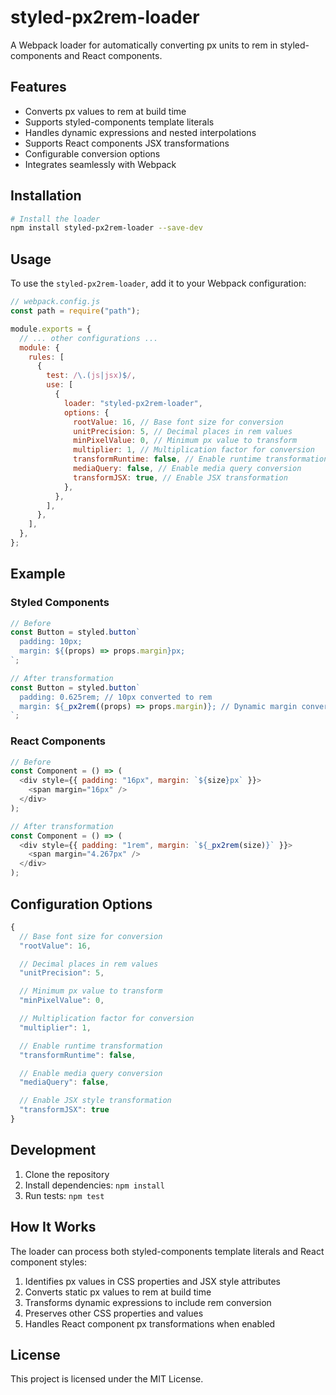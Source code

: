 # styled-px2rem-loader

A Webpack loader for automatically converting px units to rem in styled-components and React components.

## Features

- Converts px values to rem at build time
- Supports styled-components template literals
- Handles dynamic expressions and nested interpolations
- Supports React components JSX transformations
- Configurable conversion options
- Integrates seamlessly with Webpack

## Installation

```bash
# Install the loader
npm install styled-px2rem-loader --save-dev
```

## Usage

To use the `styled-px2rem-loader`, add it to your Webpack configuration:

```javascript
// webpack.config.js
const path = require("path");

module.exports = {
  // ... other configurations ...
  module: {
    rules: [
      {
        test: /\.(js|jsx)$/,
        use: [
          {
            loader: "styled-px2rem-loader",
            options: {
              rootValue: 16, // Base font size for conversion
              unitPrecision: 5, // Decimal places in rem values
              minPixelValue: 0, // Minimum px value to transform
              multiplier: 1, // Multiplication factor for conversion
              transformRuntime: false, // Enable runtime transformation
              mediaQuery: false, // Enable media query conversion
              transformJSX: true, // Enable JSX transformation
            },
          },
        ],
      },
    ],
  },
};
```

## Example

### Styled Components
```javascript
// Before
const Button = styled.button`
  padding: 10px;
  margin: ${(props) => props.margin}px;
`;

// After transformation
const Button = styled.button`
  padding: 0.625rem; // 10px converted to rem
  margin: ${_px2rem((props) => props.margin)}; // Dynamic margin conversion
`;
```

### React Components
```javascript
// Before
const Component = () => (
  <div style={{ padding: "16px", margin: `${size}px` }}>
    <span margin="16px" />
  </div>
);

// After transformation
const Component = () => (
  <div style={{ padding: "1rem", margin: `${_px2rem(size)}` }}>
    <span margin="4.267px" />
  </div>
);
```

## Configuration Options

```javascript
{
  // Base font size for conversion
  "rootValue": 16,

  // Decimal places in rem values
  "unitPrecision": 5,

  // Minimum px value to transform
  "minPixelValue": 0,

  // Multiplication factor for conversion
  "multiplier": 1,

  // Enable runtime transformation
  "transformRuntime": false,

  // Enable media query conversion
  "mediaQuery": false,

  // Enable JSX style transformation
  "transformJSX": true
}
```

## Development

1. Clone the repository
2. Install dependencies: `npm install`
3. Run tests: `npm test`

## How It Works

The loader can process both styled-components template literals and React component styles:

1. Identifies px values in CSS properties and JSX style attributes
2. Converts static px values to rem at build time
3. Transforms dynamic expressions to include rem conversion
4. Preserves other CSS properties and values
5. Handles React component px transformations when enabled

## License

This project is licensed under the MIT License.